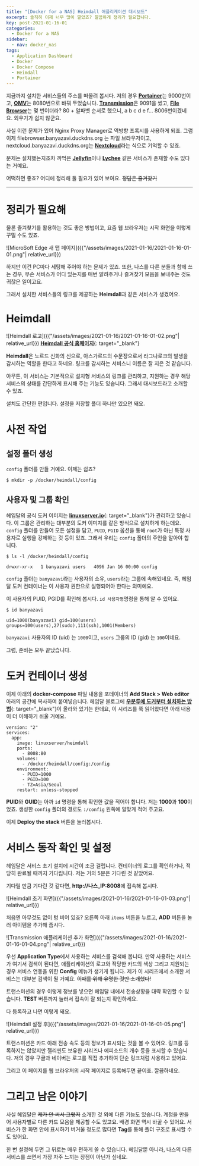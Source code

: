 ```yaml
---
title: "[Docker for a NAS] Heimdall 애플리케이션 대시보드"
excerpt: 솔직히 이제 너무 많이 깔았죠? 깔끔하게 정리가 필요합니다.
key: post-2021-01-16-01
categories:
  - Docker for a NAS
sidebar:
  - nav: docker_nas
tags:
  - Application Dashboard
  - Docker
  - Docker Compose
  - Heimdall
  - Portainer
---
```


지금까지 설치한 서비스들의 주소를 떠올려 봅시다. 저의 경우 [**Portainer**](/2020-02-23/Docker와-Portainer)는 9000번이고, [**OMV**](/2019-10-06/OMV4-자작-NAS-구축)는 8080번으로 바꿔 두었습니다. [**Transmission**](/2020-03-07/Transmission-BitTorrent-클라이언트)은 9091을 썼고, [**File Browser**](/2020-06-22/filebrowser.xyz-파일-탐색기)는 몇 번이더라? 80 + 알파벳 순서로 했으니, a b c d e f... 8006번이겠네요. 외우기가 쉽지 않군요.

사실 이런 문제가 있어 Nginx Proxy Manager로 역방향 프록시를 사용하게 되죠. 그럼 이제 filebrowser.banyazavi.duckdns.org 는 파일 브라우저이고, nextcloud.banyazavi.duckdns.org는 [**Nextcloud**](/2020-03-14/Nextcloud-설치형-클라우드)라는 식으로 기억할 수 있죠.

문제는 설치했는지조차 까먹은 [**Jellyfin**](/2020-04-19/Jellyfin-개인-미디어-서버)이나 [**Lychee**](/2020-07-05/Lychee-사진-관리-서비스) 같은 서비스가 존재할 수도 있다는 거예요.

어떡하면 좋죠? 어디에 정리해 둘 필요가 있어 보여요. ~~정답은 즐겨찾기~~

---

# 정리가 필요해

물론 즐겨찾기를 활용하는 것도 좋은 방법이고, 요즘 웹 브라우저는 시작 화면을 이렇게 꾸밀 수도 있죠.

![MicroSoft Edge 새 탭 페이지]({{"/assets/images/2021-01-16/2021-01-16-01-01.png"| relative_url}})

하지만 이건 PC마다 세팅해 주어야 하는 문제가 있죠. 또한, 나스를 다른 분들과 함께 쓰는 경우, 무슨 서비스가 어디 있는지를 매번 알려주거나 즐겨찾기 모음을 보내주는 것도 귀찮은 일이고요.

그래서 설치한 서비스들의 링크를 제공하는 **Heimdall**과 같은 서비스가 생겼어요.

# Heimdall

![Heimdall 로고]({{"/assets/images/2021-01-16/2021-01-16-01-02.png"| relative_url}})
[**Heimdall 공식 홈페이지**](https://heimdall.site/){: target="_blank"}

**Heimdall**은 노르드 신화의 신으로, 아스가르드의 수문장으로서 라그나로크의 발생을 감시하는 역할을 한다고 하네요. 링크를 감시하는 서비스니 이름은 잘 지은 것 같습니다.

아무튼, 이 서비스는 기본적으로 설치형 서비스의 링크를 관리하고, 지원하는 경우 해당 서비스의 상태를 간단하게 표시해 주는 기능도 있습니다. 그래서 대시보드라고 소개할 수 있죠.

설치도 간단한 편입니다. 설정을 저장할 폴더 하나만 있으면 돼요.

# 사전 작업

## 설정 폴더 생성

`config` 폴더를 만들 거예요. 이제는 쉽죠?

```
$ mkdir -p /docker/heimdall/config
```

## 사용자 및 그룹 확인

헤임달의 공식 도커 이미지는 [**linuxserver.io**](https://www.linuxserver.io/){: target="_blank"}가 관리하고 있습니다. 이 그룹은 관리하는 대부분의 도커 이미지를 같은 방식으로 설치하게 하는데요. `config` 폴더를 만들어 모든 설정을 담고, `PUID`, `PGID` 옵션을 통해 `root`가 아닌 특정 사용자로 실행을 강제하는 것 등이 있죠. 그래서 우리는 `config` 폴더의 주인을 알아야 합니다.

```
$ ls -l /docker/heimdall/config

drwxr-xr-x   1 banyazavi users   4096 Jan 16 00:00 config
```

`config` 폴더는 `banyazavi`라는 사용자의 소유, `users`라는 그룹에 속해있네요. 즉, 헤임달 도커 컨테이너는 이 사용자 권한으로 실행되어야 한다는 의미에요.

이 사용자의 PUID, PGID를 확인해 봅시다. `id 사용자명`명령을 통해 알 수 있어요.

```
$ id banyazavi

uid=1000(banyazavi) gid=100(users) groups=100(users),27(sudo),111(ssh),1001(Members)
```

`banyazavi` 사용자의 ID (uid) 는 `1000`이고, `users` 그룹의 ID (gid) 는 `100`이네요.

그럼, 준비는 모두 끝났습니다.

# 도커 컨테이너 생성

이제 아래의 **docker-compose** 파일 내용을 포테이너의 **Add Stack > Web editor** 아래의 공간에 복사하여 붙여넣습니다. 헤임달 블로그에 [**우분투에 도커부터 설치하는 방법**](https://blog.heimdall.site/index.php/2018/02/28/installing-docker-and-heimdall-application-dashboard-on-ubuntu/){: target="_blank"}이 올라와 있기는 한데요, 이 시리즈를 쭉 읽어왔다면 아래 내용이 더 이해하기 쉬울 거예요.

```
version: "2"
services:
  app:
    image: linuxserver/heimdall
    ports:
      - 8008:80
    volumes:
      - /docker/heimdall/config:/config
    environment:
      - PUID=1000
      - PGID=100
      - TZ=Asia/Seoul
    restart: unless-stopped
```

**PUID**와 **GUID**는 아까 `id` 명령을 통해 확인한 값을 적어야 합니다. 저는 **1000**과 **100**이었죠. 생성한 `config` 폴더의 경로도 `:/config` 왼쪽에 알맞게 적어 주고요.

이제 **Deploy the stack** 버튼을 눌러봅시다.

# 서비스 동작 확인 및 설정

헤임달은 서비스 초기 설치에 시간이 조금 걸립니다. 컨테이너의 로그를 확인하거나, 적당히 완료될 때까지 기다립니다. 저는 거의 5분은 기다린 것 같았어요.

기다릴 만큼 기다린 것 같다면, **http://나스_IP:8008**에 접속해 봅시다.

![Heimdall 초기 화면]({{"/assets/images/2021-01-16/2021-01-16-01-03.png"| relative_url}})

처음엔 아무것도 없이 텅 비어 있죠? 오른쪽 아래 `items` 버튼을 누르고, **ADD** 버튼을 눌러 아이템을 추가해 줍시다.

![Transmission 애플리케이션 추가 화면]({{"/assets/images/2021-01-16/2021-01-16-01-04.png"| relative_url}})

우선 **Application Type**에서 사용하는 서비스를 검색해 봅니다. 만약 사용하는 서비스가 여기서 검색이 된다면, 애플리케이션의 로고와 적당한 카드의 색상 그리고 지원되는 경우 서비스 연동을 위한 **Config** 메뉴가 생기게 됩니다. 제가 이 시리즈에서 소개한 서비스는 대부분 검색이 될 거예요. ~~이때를 위해 유명한 것만 소개했다!~~

트랜스미션의 경우 이렇게 정보를 넣으면 헤임달 내에서 전송상황을 대략 확인할 수 있습니다. **TEST** 버튼까지 눌러서 접속이 잘 되는지 확인하세요.

다 등록하고 나면 이렇게 돼요.

![Heimdall 설정 후]({{"/assets/images/2021-01-16/2021-01-16-01-05.png"| relative_url}})

트랜스미션은 카드 아래 전송 속도 등의 정보가 표시되는 것을 볼 수 있어요. 링크를 등록하지는 않았지만 젤리핀도 보유한 시리즈나 에피소드의 개수 등을 표시할 수 있습니다. 저의 경우 구글과 네이버는 로고를 직접 추가하여 단순 링크처럼 사용하고 있어요.

그리고 이 페이지를 웹 브라우저의 시작 페이지로 등록해두면 끝이죠. 깔끔하네요.

# 그리고 남은 이야기

사실 헤임달은 ~~제가 안 써서 그렇지~~ 소개한 것 외에 다른 기능도 있습니다. 계정을 만들어 사용자별로 다른 카드 모음을 제공할 수도 있고요. 배경 화면 역시 바꿀 수 있어요. 서비스가 한 화면 안에 표시하기 버거울 정도로 많다면 **Tag**를 통해 폴더 구조로 표시할 수도 있어요.

한 번 설정해 두면 그 뒤로는 매우 편하게 쓸 수 있습니다. 헤임달뿐 아니라, 나스의 다른 서비스를 쓰면서 가장 자주 느끼는 장점이 아닌가 싶네요.
